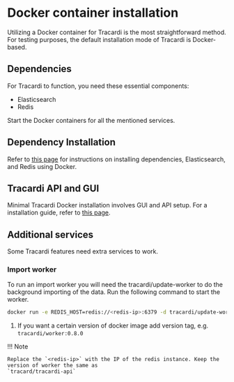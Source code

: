 # Docker container installation

Utilizing a Docker container for Tracardi is the most straightforward method. For testing purposes, the default
installation mode of Tracardi is Docker-based.

## Dependencies

For Tracardi to function, you need these essential components:

- Elasticsearch
- Redis

Start the Docker containers for all the mentioned services.

## Dependency Installation

Refer to [this page](../dependencies/index.md) for instructions on installing dependencies, Elasticsearch, and Redis
using Docker.

## Tracardi API and GUI

Minimal Tracardi Docker installation involves GUI and API setup. For a installation guide, refer
to [this page](tracardi_with_docker.md).

## Additional services

Some Tracardi features need extra services to work.

### Import worker

To run an import worker you will need the tracardi/update-worker to do the background importing of the data. Run the
following command to start the worker.

```bash
docker run -e REDIS_HOST=redis://<redis-ip>:6379 -d tracardi/update-worker:0.8.0 #(1)
```

1. If you want a certain version of docker image add version tag, e.g. `tracardi/worker:0.8.0`

!!! Note

    Replace the `<redis-ip>` with the IP of the redis instance. Keep the version of worker the same as 
    `tracard/tracardi-api`





